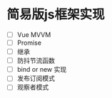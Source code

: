 # 简易版js框架实现

* [ ] Vue MVVM
* [ ] Promise
* [ ] 继承
* [ ] 防抖节流函数
* [ ] bind or new 实现
* [ ] 发布订阅模式
* [ ] 观察者模式
